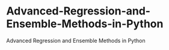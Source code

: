 # Advanced-Regression-and-Ensemble-Methods-in-Python
Advanced Regression and Ensemble Methods in Python
